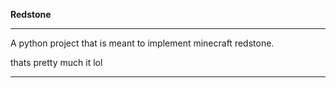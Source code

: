 
   **Redstone**

______________________________________________________________________

A python project that is meant to implement minecraft redstone.

thats pretty much it lol
______________________________________________________________________
